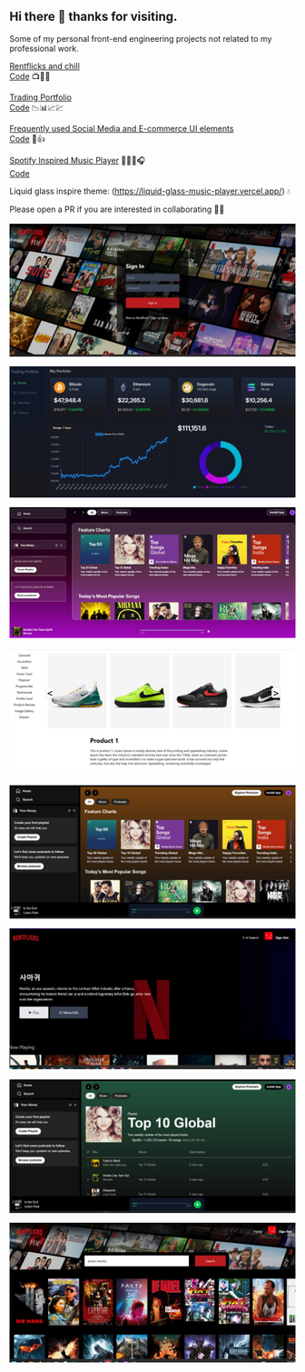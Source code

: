 
## Hi there 👋 thanks for visiting.

Some of my personal front-end engineering projects not related to my professional work.

[Rentflicks and chill](https://nflixandchilll.web.app)  
[Code](https://github.com/Sandesh-bn/DefinitelyNotNetflicks) 📺🍿🍾


  
[Trading Portfolio](https://minimalistic-trading-portfolio-app.vercel.app/)   
[Code](https://github.com/Sandesh-bn/-Minimalistic-Trading-Portfolio-App-) 📉📊📈💹

[Frequently used Social Media and E-commerce UI elements](https://social-media-ecommerce-ui-toolkit.vercel.app/)  
[Code](https://github.com/Sandesh-bn/Social-Media-Ecommerce-UI-toolkit) 🩷👍

   
[Spotify Inspired Music Player](https://music-player-xi-eight.vercel.app/) 🎵🎷🎸🎧  
[Code](https://github.com/Sandesh-bn/Music-Player)

Liquid glass inspire theme: (https://liquid-glass-music-player.vercel.app/) 💧

Please open a PR if you are interested in collaborating 🤝🤝


![Preview 1](https://raw.githubusercontent.com/Sandesh-bn/DefinitelyNotNetflicks/refs/heads/master/src/assets/preview-1.jpg)

![Preview 2](https://raw.githubusercontent.com/Sandesh-bn/-Minimalistic-Trading-Portfolio-App-/refs/heads/master/src/assets/images/preview-1.jpg)

![Preview_3](https://raw.githubusercontent.com/Sandesh-bn/liquid-glass-music-player/refs/heads/master/src/assets/preview1.jpg)

![Preview 3](https://raw.githubusercontent.com/Sandesh-bn/Social-Media-Ecommerce-UI-toolkit/refs/heads/master/src/assets/images/preview-1.jpg)

![Preview 4](https://raw.githubusercontent.com/Sandesh-bn/Music-Player/refs/heads/master/src/assets/preview1.jpg)

![Preview 5](https://raw.githubusercontent.com/Sandesh-bn/DefinitelyNotNetflicks/refs/heads/master/src/assets/preview-3.jpg)


![Preview 6](https://raw.githubusercontent.com/Sandesh-bn/Music-Player/refs/heads/master/src/assets/preview2.jpg)


![Preview 7](https://raw.githubusercontent.com/Sandesh-bn/DefinitelyNotNetflicks/refs/heads/master/src/assets/preview-5.jpg)

